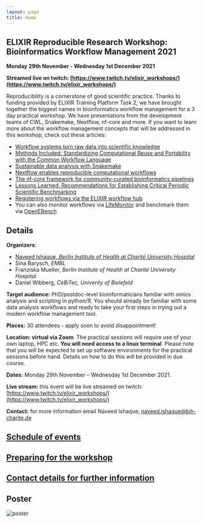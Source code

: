 ```yaml
---
layout: page
title: Home
---
```


## ELIXIR Reproducible Research Workshop: Bioinformatics Workflow Management 2021

**Monday 29th November - Wednesday 1st December 2021**

**Streamed live on twitch: [https://www.twitch.tv/elixir_workshops/](https://www.twitch.tv/elixir_workshops/)**

Reproducibility is a cornerstone of good scientific practice. Thanks to funding provided by ELIXIR Training Platform Task 2, we have brought together the biggest names in bioinformatics workflow management for a 3 day practical workshop. We have presentations from the development teams of CWL, Snakemake, Nextflow, nf-core and more. If you want to learn more about the workflow management concepts that will be addressed in this workshop, check out these articles:
 - [Workflow systems turn raw data into scientific knowledge](https://doi.org/10.1038/d41586-019-02619-z)
 - [Methods Included: Standardizing Computational Reuse and Portability with the Common Workflow Language](https://arxiv.org/abs/2105.07028)
 - [Sustainable data analysis with Snakemake](https://f1000research.com/articles/10-33/v1)
 - [Nextflow enables reproducible computational workflows](https://doi.org/10.1038/nbt.3820)
 - [The nf-core framework for community-curated bioinformatics pipelines](https://doi.org/10.1038/s41587-020-0439-x)
 - [Lessons Learned: Recommendations for Establishing Critical Periodic Scientific Benchmarking](https://doi.org/10.1101/181677)
 - [Registering workflows via the ELIXIR workflow hub](https://workflowhub.eu)
 - You can also monitor workflows via [LifeMonitor](https://crs4.github.io/life_monitor/) and benchmark them via [OpenEBench](https://openebench.bsc.es/dashboard)

## Details

**Organizers**: 
- [Naveed Ishaque, *Berlin Institute of Health at Charité University Hospital*](naveed.ishaque@charite.de)
- Sina Barysch, *EMBL*
- Franziska Mueller, *Berlin Institute of Health at Charité University Hospital*
- Daniel Wibberg, *CeBiTec, Univerity of Bielefeld*

**Target audience:** PhD/postdoc-level bioinformaticians familiar with omics analysis and scripting in python/R. You should already be familiar with some data analysis workflows and ready to take your first steps in trying out a modern workflow management tool.

**Places:** 30 attendees - apply soon to avoid disappointment!

**Location: virtual via Zoom**. The practical sessions will require use of your own laptop, HPC etc. **You will need access to a linux terminal**. Please note that you will be expected to set up software environments for the practical sessions before hand. Details on how to do this will be provided in due course.

**Dates:** Monday 29th November – Wednesday 1st December 2021.

**Live stream:** this event will be live streamed on twitch: [https://www.twitch.tv/elixir_workshops/](https://www.twitch.tv/elixir_workshops/)

**Contact:** for more information email Naveed Ishaque, [naveed.ishaque@bih-charite.de](naveed.ishaque@bih-charite.de)

## [Schedule of events](schedule.html)

## [Preparing for the workshop](preparation.html)

## [Contact details for further information](contact.html)

## Poster

![poster](https://user-images.githubusercontent.com/92855176/138649774-e77fad4b-1b9c-425f-b7e3-29700a441caf.png)
